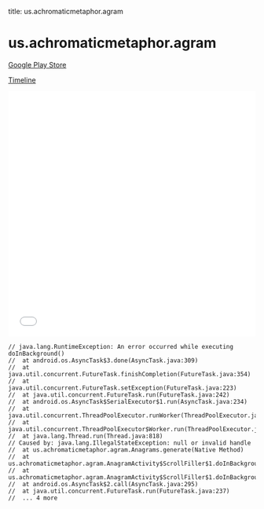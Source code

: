 title: us.achromaticmetaphor.agram

# us.achromaticmetaphor.agram

[Google Play Store](https://play.google.com/store/apps/details?id=us.achromaticmetaphor.agram)

[Timeline](./vis-timeline.html)

<iframe src="./vis-timeline.html" width="100%" height="500px" style="border:none;"></iframe>

```
// java.lang.RuntimeException: An error occurred while executing doInBackground()
// 	at android.os.AsyncTask$3.done(AsyncTask.java:309)
// 	at java.util.concurrent.FutureTask.finishCompletion(FutureTask.java:354)
// 	at java.util.concurrent.FutureTask.setException(FutureTask.java:223)
// 	at java.util.concurrent.FutureTask.run(FutureTask.java:242)
// 	at android.os.AsyncTask$SerialExecutor$1.run(AsyncTask.java:234)
// 	at java.util.concurrent.ThreadPoolExecutor.runWorker(ThreadPoolExecutor.java:1113)
// 	at java.util.concurrent.ThreadPoolExecutor$Worker.run(ThreadPoolExecutor.java:588)
// 	at java.lang.Thread.run(Thread.java:818)
// Caused by: java.lang.IllegalStateException: null or invalid handle
// 	at us.achromaticmetaphor.agram.Anagrams.generate(Native Method)
// 	at us.achromaticmetaphor.agram.AnagramActivity$ScrollFiller$1.doInBackground(AnagramActivity.java:202)
// 	at us.achromaticmetaphor.agram.AnagramActivity$ScrollFiller$1.doInBackground(AnagramActivity.java:200)
// 	at android.os.AsyncTask$2.call(AsyncTask.java:295)
// 	at java.util.concurrent.FutureTask.run(FutureTask.java:237)
// 	... 4 more

```



